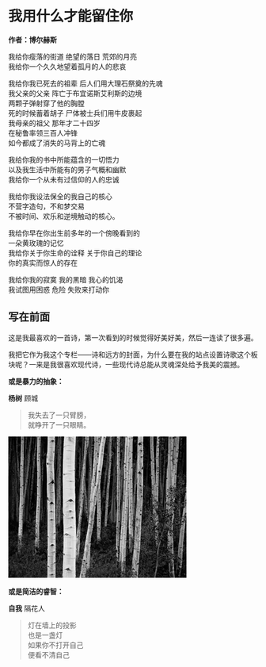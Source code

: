 # 我用什么才能留住你  
**作者：博尔赫斯**

我给你瘦落的街道 绝望的落日 荒郊的月亮    
我给你一个久久地望着孤月的人的悲哀


我给你我已死去的祖辈 后人们用大理石祭奠的先魂   
我父亲的父亲 阵亡于布宜诺斯艾利斯的边境   
两颗子弹射穿了他的胸膛   
死的时候蓄着胡子 尸体被士兵们用牛皮裹起   
我母亲的祖父 那年才二十四岁   
在秘鲁率领三百人冲锋   
如今都成了消失的马背上的亡魂


我给你我的书中所能蕴含的一切悟力   
以及我生活中所能有的男子气概和幽默   
我给你一个从未有过信仰的人的忠诚   

我给你我设法保全的我自己的核心   
不营字造句，不和梦交易   
不被时间、欢乐和逆境触动的核心。   

我给你早在你出生前多年的一个傍晚看到的   
一朵黄玫瑰的记忆   
我给你关于你生命的诠释 关于你自己的理论   
你的真实而惊人的存在   


我给你我的寂寞 我的黑暗 我心的饥渴   
我试图用困惑 危险 失败来打动你   

## 写在前面
这是我最喜欢的一首诗，第一次看到的时候觉得好美好美，然后一连读了很多遍。

我把它作为我这个专栏——诗和远方的封面，为什么要在我的站点设置诗歌这个板块呢？一来是我很喜欢现代诗，一些现代诗总能从灵魂深处给予我美的震撼。

**或是暴力的抽象：**

**杨树** 顾城  
> 我失去了一只臂膀，  
> 就睁开了一只眼睛。

![alt text](images/image.png)

**或是简洁的睿智：**

**自我** 隔花人
> 灯在墙上的投影  
> 也是一盏灯  
> 如果你不打开自己  
> 便看不清自己  
